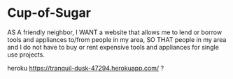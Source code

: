 # Cup-of-Sugar

AS A friendly neighbor,
I WANT a website that allows me to lend or borrow tools and appliances to/from people in my area,
SO THAT people in my area and I do not have to buy or rent expensive tools and appliances for single use projects.


heroku https://tranquil-dusk-47294.herokuapp.com/
?